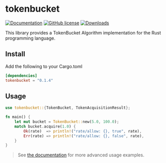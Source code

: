 # tokenbucket

[![Documentation](https://img.shields.io/badge/docs.rs-reference-blue)](https://docs.rs/tokenbucket/)
[![GitHub license](https://img.shields.io/github/license/nathan-fiscaletti/tokenbucket-rs)](https://github.com/nathan-fiscaletti/tokenbucket-rs/blob/master/LICENSE)
[![Downloads](https://img.shields.io/crates/d/tokenbucket.svg)](https://crates.io/crates/tokenbucket)

This library provides a TokenBucket Algorithm implementation for the Rust programming language.

## Install

Add the following to your Cargo.toml

```toml
[dependencies]
tokenbucket = "0.1.4"
```

## Usage

```rust
use tokenbucket::{TokenBucket, TokenAcquisitionResult};

fn main() {
    let mut bucket = TokenBucket::new(5.0, 100.0);
    match bucket.acquire(1.0) {
        Ok(rate)  => println!("rate/allow: {}, true", rate),
        Err(rate) => println!("rate/allow: {}, false", rate),
    }
}
```

> See [the documentation](https://docs.rs/tokenbucket/) for more advanced usage examples.
